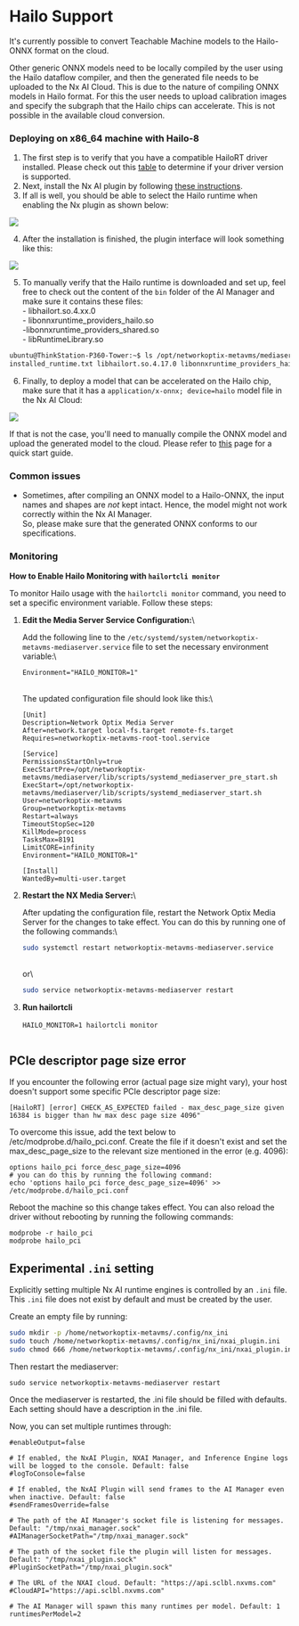 # Hailo Support

It's currently possible to convert Teachable Machine models to the Hailo-ONNX format on the cloud.

Other generic ONNX models need to be locally compiled by the user using the Hailo dataflow compiler, and then the generated file needs to be uploaded to the Nx AI Cloud. This is due to the nature of compiling ONNX models in Hailo format. For this the user needs to upload calibration images and specify the subgraph that the Hailo chips can accelerate. This is not possible in the available cloud conversion.

### Deploying on x86\_64 machine with Hailo-8

1. The first step is to verify that you have a compatible HailoRT driver installed. Please check out this [table](supported-ai-accelerators.md) to determine if your driver version is supported.
2. Next, install the Nx AI plugin by following [these instructions](../nx-ai-manager/2.-install-nx-ai-plugin.md).
3. If all is well, you should be able to select the Hailo runtime when enabling the Nx plugin as shown below:

![](../.gitbook/assets/hailo-runtime-in-plugin-ui.png)

4. After the installation is finished, the plugin interface will look something like this:

![](../.gitbook/assets/plugin-ui.png)

5. To manually verify that the Hailo runtime is downloaded and set up, feel free to check out the content of the `bin` folder of the AI Manager and make sure it contains these files:\
   \- libhailort.so.4.xx.0\
   \- libonnxruntime\_providers\_hailo.so\
   \-libonnxruntime\_providers\_shared.so\
   \- libRuntimeLibrary.so

```sh
ubuntu@ThinkStation-P360-Tower:~$ ls /opt/networkoptix-metavms/mediaserver/bin/plugins/nxai_plugin/nxai_manager/bin/
installed_runtime.txt libhailort.so.4.17.0 libonnxruntime_providers_hailo.so libonnxruntime_providers_shared.so libRuntimeLibrary.so sclbld sclblmod
```

6. Finally, to deploy a model that can be accelerated on the Hailo chip, make sure that it has a `application/x-onnx; device=hailo` model file in the Nx AI Cloud:

![](../.gitbook/assets/model-files-2.png)

If that is not the case, you'll need to manually compile the ONNX model and upload the generated model to the cloud. Please refer to [this](https://github.com/OAAX-standard/contributions/tree/main/Hailo-8) page for a quick start guide.

### Common issues

* Sometimes, after compiling an ONNX model to a Hailo-ONNX, the input names and shapes are _not_ kept intact. Hence, the model might not work correctly within the Nx AI Manager. \
  So, please make sure that the generated ONNX conforms to our specifications.

### Monitoring

**How to Enable Hailo Monitoring with `hailortcli monitor`**

To monitor Hailo usage with the `hailortcli monitor` command, you need to set a specific environment variable. Follow these steps:

1.  **Edit the Media Server Service Configuration:**\


    Add the following line to the `/etc/systemd/system/networkoptix-metavms-mediaserver.service` file to set the necessary environment variable:\


    ```plaintext
    Environment="HAILO_MONITOR=1"
    ```

    \
    The updated configuration file should look like this:\


    ```plaintext
    [Unit]
    Description=Network Optix Media Server
    After=network.target local-fs.target remote-fs.target
    Requires=networkoptix-metavms-root-tool.service

    [Service]
    PermissionsStartOnly=true
    ExecStartPre=/opt/networkoptix-metavms/mediaserver/lib/scripts/systemd_mediaserver_pre_start.sh
    ExecStart=/opt/networkoptix-metavms/mediaserver/lib/scripts/systemd_mediaserver_start.sh
    User=networkoptix-metavms
    Group=networkoptix-metavms
    Restart=always
    TimeoutStopSec=120
    KillMode=process
    TasksMax=8191
    LimitCORE=infinity
    Environment="HAILO_MONITOR=1"

    [Install]
    WantedBy=multi-user.target
    ```
2.  **Restart the NX Media Server:**\


    After updating the configuration file, restart the Network Optix Media Server for the changes to take effect. You can do this by running one of the following commands:\


    ```bash
    sudo systemctl restart networkoptix-metavms-mediaserver.service
    ```

    \
    or\


    ```bash
    sudo service networkoptix-metavms-mediaserver restart
    ```
3. **Run hailortcli**\
   &#x20;\
   `HAILO_MONITOR=1 hailortcli monitor`

<figure><img src="../.gitbook/assets/image (119).png" alt=""><figcaption></figcaption></figure>

## PCIe descriptor page size error

If you encounter the following error (actual page size might vary), your host doesn't support some specific PCIe descriptor page size:

```
[HailoRT] [error] CHECK_AS_EXPECTED failed - max_desc_page_size given 16384 is bigger than hw max desc page size 4096"
```

To overcome this issue, add the text below to /etc/modprobe.d/hailo\_pci.conf. Create the file if it doesn't exist and set the max\_desc\_page\_size to the relevant size mentioned in the error (e.g. 4096):

```
options hailo_pci force_desc_page_size=4096
# you can do this by running the following command:
echo 'options hailo_pci force_desc_page_size=4096' >> /etc/modprobe.d/hailo_pci.conf
```

Reboot the machine so this change takes effect. You can also reload the driver without rebooting by running the following commands:

```
modprobe -r hailo_pci
modprobe hailo_pci
```

## Experimental `.ini` setting <a href="#enable-.ini-settings" id="enable-.ini-settings"></a>

Explicitly setting multiple Nx AI runtime engines is controlled by an `.ini` file. This `.ini` file does not exist by default and must be created by the user.

Create an empty file by running:



```bash
sudo mkdir -p /home/networkoptix-metavms/.config/nx_ini 
sudo touch /home/networkoptix-metavms/.config/nx_ini/nxai_plugin.ini 
sudo chmod 666 /home/networkoptix-metavms/.config/nx_ini/nxai_plugin.ini
```

Then restart the mediaserver:

```
sudo service networkoptix-metavms-mediaserver restart
```

Once the mediaserver is restarted, the .ini file should be filled with defaults. Each setting should have a description in the .ini file.

Now, you can set multiple runtimes through:&#x20;

```
#enableOutput=false

# If enabled, the NxAI Plugin, NXAI Manager, and Inference Engine logs will be logged to the console. Default: false
#logToConsole=false

# If enabled, the NxAI Plugin will send frames to the AI Manager even when inactive. Default: false
#sendFramesOverride=false

# The path of the AI Manager's socket file is listening for messages. Default: "/tmp/nxai_manager.sock"
#AIManagerSocketPath="/tmp/nxai_manager.sock"

# The path of the socket file the plugin will listen for messages. Default: "/tmp/nxai_plugin.sock"
#PluginSocketPath="/tmp/nxai_plugin.sock"

# The URL of the NXAI cloud. Default: "https://api.sclbl.nxvms.com"
#CloudAPI="https://api.sclbl.nxvms.com"

# The AI Manager will spawn this many runtimes per model. Default: 1
runtimesPerModel=2


```
